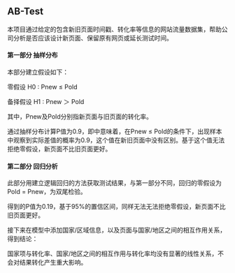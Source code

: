 ## AB-Test

本项目通过给定的包含新旧页面时间戳、转化率等信息的网站流量数据集，帮助公司分析是否应该设计新页面、保留原有网页或延长测试时间。

#### 第一部分 抽样分布

本部分建立假设如下：

零假设 H0 : Pnew ≤ Pold

备择假设 H1 : Pnew ＞ Pold

其中，Pnew及Pold分别指新页面与旧页面的转化率。

通过抽样分布计算P值为0.9，即中意味着，在Pnew ≤ Pold的条件下，出现样本中观察到实际差值的概率为0.9，这个值在新旧页面中没有区别。基于这个值无法拒绝零假设，新页面不比旧页面更好。

#### 第二部分 回归分析

此部分用建立逻辑回归的方法获取测试结果，与第一部分不同，回归的零假设为 Pold = Pnew，为双尾检验。

得到的P值为0.19，基于95%的置信区间，同样无法无法拒绝零假设，新页面不比旧页面更好。

接下来在模型中添加国家/区域信息，以及页面与国家/地区之间的相互作用关系，得到结论：

国家项与转化率、国家/地区之间的相互作用与转化率均没有显著的线性关系，不会对结果转化产生重大影响。
